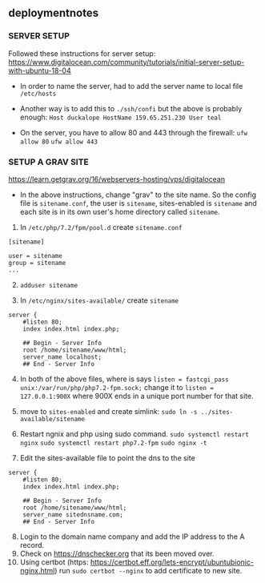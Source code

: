 ## deploymentnotes

### SERVER SETUP
Followed these instructions for server setup:
https://www.digitalocean.com/community/tutorials/initial-server-setup-with-ubuntu-18-04

- In order to name the server, had to add the server name to local file `/etc/hosts`

- Another way is to add this to `./ssh/confi` but the above is probably enough:
        ```Host duckalope
            HostName 159.65.251.230
            User teal
        ```
- On the server, you have to allow 80 and 443 through the firewall:
    `ufw allow 80`
    `ufw allow 443`

### SETUP A GRAV SITE
https://learn.getgrav.org/16/webservers-hosting/vps/digitalocean

- In the above instructions, change "grav" to the site name. So the config file is `sitename.conf`, the user is `sitename`, sites-enabled is `sitename` and each site is in its own user's home directory called `sitename`.

1. In `/etc/php/7.2/fpm/pool.d` create `sitename.conf`
```
[sitename]

user = sitename
group = sitename
...
```

2. `adduser sitename`

3. In `/etc/nginx/sites-available/` create `sitename`

```
server {
    #listen 80;
    index index.html index.php;

    ## Begin - Server Info
    root /home/sitename/www/html;
    server_name localhost;
    ## End - Server Info
```
4. In both of the above files, where is says `listen = fastcgi_pass unix:/var/run/php/php7.2-fpm.sock;` change it to `listen = 127.0.0.1:900X` where 900X ends in a unique port number for that site.

5. move to `sites-enabled` and create simlink:
```sudo ln -s ../sites-available/sitename```

6. Restart ngnix and php using sudo command.
`sudo systemctl restart nginx` 
`sudo systemctl restart php7.2-fpm`
`sudo nginx -t`

7. Edit the sites-available file to point the dns to the site
```
server {
    #listen 80;
    index index.html index.php;

    ## Begin - Server Info
    root /home/sitename/www/html;
    server_name sitednsname.com;
    ## End - Server Info

```

8. Login to the domain name company and add the IP address to the A record.
9. Check on https://dnschecker.org that its been moved over. 
10. Using certbot (https: https://certbot.eff.org/lets-encrypt/ubuntubionic-nginx.html) run `sudo certbot --nginx` to add certificate to new site.
